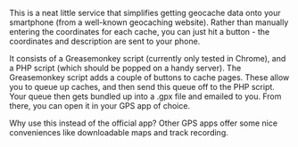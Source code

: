 This is a neat little service that simplifies getting geocache data onto your smartphone (from a well-known geocaching website).
Rather than manually entering the coordinates for each cache, you can just hit a button - the coordinates and description are sent to your phone.

It consists of a Greasemonkey script (currently only tested in Chrome), and a PHP script (which should be popped on a handy server).
The Greasemonkey script adds a couple of buttons to cache pages. These allow you to queue up caches, and then send this queue off to the PHP script. 
Your queue then gets bundled up into a .gpx file and emailed to you. From there, you can open it in your GPS app of choice.

Why use this instead of the official app? Other GPS apps offer some nice conveniences like downloadable maps and track recording.
